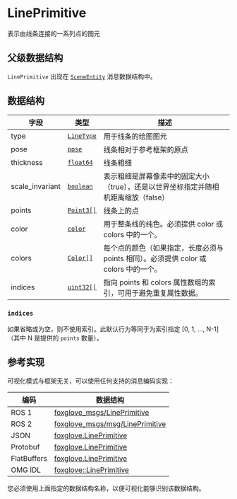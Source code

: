 # LinePrimitive

表示由线条连接的一系列点的图元

## 父级数据结构

`LinePrimitive` 出现在 [`SceneEntity`](./scene-entity) 消息数据结构中。

## 数据结构

| 字段 | 类型 | 描述 |
| --- | --- | --- |
| type | [`LineType`](./enum-line-type) | 用于线条的绘图图元 |
| pose | [`pose`](./pose) | 线条相对于参考框架的原点 |
| thickness | [`float64`](./built-in%20types#float64) | 线条粗细 |
| scale_invariant | [`boolean`](./built-in%20types#boolean) | 表示粗细是屏幕像素中的固定大小（true），还是以世界坐标指定并随相机距离缩放（false） |
| points | [`Point3[]`](./point-3) | 线条上的点 |
| color | [`color`](./color) | 用于整条线的纯色。必须提供 color 或 colors 中的一个。 |
| colors | [`Color[]`](./color) | 每个点的颜色（如果指定，长度必须与 points 相同）。必须提供 color 或 colors 中的一个。 |
| indices | [`uint32[]`](./built-in%20types#uint32) | 指向 points 和 colors 属性数组的索引，可用于避免重复属性数据。 |

### `indices`

如果省略或为空，则不使用索引。此默认行为等同于为索引指定 [0, 1, ..., N-1]（其中 N 是提供的 `points` 数量）。

## 参考实现

可视化模式与框架无关，可以使用任何支持的消息编码实现：

| 编码    | 数据结构                                                                                                                  |
| ----------- | ----------------------------------------------------------------------------------------------------------------------- |
| ROS 1       | [foxglove_msgs/LinePrimitive](https://github.com/foxglove/foxglove-sdk/blob/main/schemas/ros1/LinePrimitive.msg)       |
| ROS 2       | [foxglove_msgs/msg/LinePrimitive](https://github.com/foxglove/foxglove-sdk/blob/main/schemas/ros2/LinePrimitive.msg)   |
| JSON        | [foxglove.LinePrimitive](https://github.com/foxglove/foxglove-sdk/blob/main/schemas/jsonschema/LinePrimitive.json)      |
| Protobuf    | [foxglove.LinePrimitive](https://github.com/foxglove/foxglove-sdk/blob/main/schemas/proto/foxglove/LinePrimitive.proto) |
| FlatBuffers | [foxglove.LinePrimitive](https://github.com/foxglove/foxglove-sdk/blob/main/schemas/flatbuffer/LinePrimitive.fbs)       |
| OMG IDL     | [foxglove::LinePrimitive](https://github.com/foxglove/foxglove-sdk/blob/main/schemas/omgidl/foxglove/LinePrimitive.idl) |

您必须使用上面指定的数据结构名称，以便可视化能够识别该数据结构。
